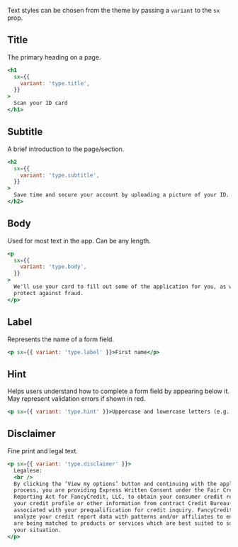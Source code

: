 Text styles can be chosen from the theme by passing a `variant` to the `sx` prop.

## Title

The primary heading on a page.

```jsx
<h1
  sx={{
    variant: 'type.title',
  }}
>
  Scan your ID card
</h1>
```

## Subtitle

A brief introduction to the page/section.

```jsx
<h2
  sx={{
    variant: 'type.subtitle',
  }}
>
  Save time and secure your account by uploading a picture of your ID.
</h2>
```

## Body

Used for most text in the app. Can be any length.

```jsx
<p
  sx={{
    variant: 'type.body',
  }}
>
  We'll use your card to fill out some of the application for you, as well as to
  protect against fraud.
</p>
```

## Label

Represents the name of a form field.

```jsx
<p sx={{ variant: 'type.label' }}>First name</p>
```

## Hint

Helps users understand how to complete a form field by appearing below it. May represent validation errors if shown in red.

```jsx
<p sx={{ variant: 'type.hint' }}>Uppercase and lowercase letters (e.g. Aa)</p>
```

## Disclaimer

Fine print and legal text.

```jsx
<p sx={{ variant: 'type.disclaimer' }}>
  Legalese:
  <br />
  By clicking the ‘View my options’ button and continuing with the application
  process, you are providing Express Written Consent under the Fair Credit
  Reporting Act for FancyCredit, LLC, to obtain your consumer credit report from
  your credit profile or other information from contract Credit Bureau(s)
  associated with your prequalification for credit inquiry. FancyCredit may also
  analyze your credit report data with patterns and/or affiliates to ensure you
  are being matched to products or services which are best suited to someone in
  your situation.
</p>
```
